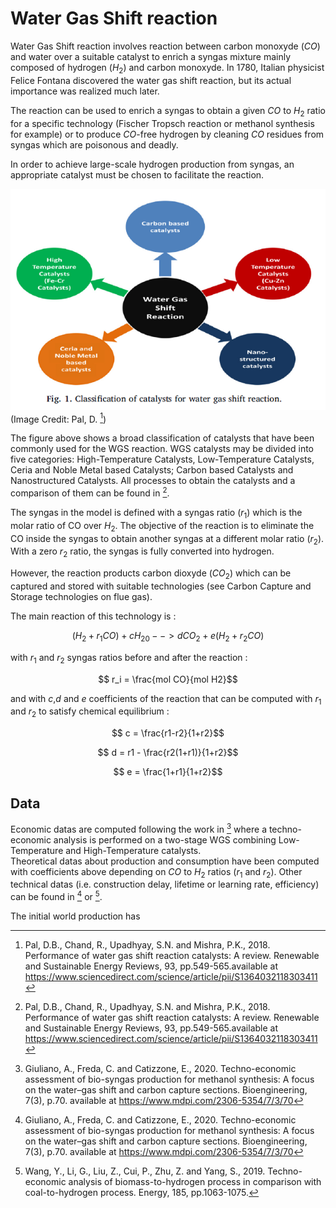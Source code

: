 # Water Gas Shift reaction

Water Gas Shift reaction involves reaction between carbon monoxyde ($CO$) and water over a suitable catalyst to enrich a syngas mixture mainly composed of hydrogen ($H_2$) and carbon monoxyde. In 1780, Italian physicist Felice Fontana discovered the water gas shift reaction, but its actual importance was realized much later.

The reaction can be used to enrich a syngas to obtain a given $CO$ to $H_2$ ratio for a specific technology (Fischer Tropsch reaction or methanol synthesis for example) or to produce $CO$-free hydrogen by cleaning $CO$ residues from syngas which are poisonous and deadly.

In order to achieve large-scale hydrogen production from syngas, an appropriate catalyst must be chosen to facilitate the reaction. 


![](WGS_catalysts.PNG) 
(Image Credit: Pal, D. [^1])

The figure above shows a broad classification of catalysts that have been commonly used for the WGS reaction. WGS catalysts may be divided into five categories: High-Temperature Catalysts, Low-Temperature Catalysts, Ceria and Noble Metal based Catalysts; Carbon based Catalysts and Nanostructured Catalysts. All processes to obtain the catalysts and a comparison of them can be found in [^1]. 

The syngas in the model is defined with a syngas ratio ($r_1$) which is the molar ratio of CO over $H_2$. The objective of the reaction is to eliminate the CO inside the syngas to obtain another syngas at a different molar ratio ($r_2$). With a zero $r_2$ ratio, the syngas is fully converted into hydrogen. 

However, the reaction products carbon dioxyde ($CO_2$) which can be captured and stored with suitable technologies (see Carbon Capture and Storage technologies on flue gas). 

The main reaction of this technology is : 
 

$$(H_2 +r_1 CO) + cH_20 --> dCO_2 + e(H_2 +r_2CO)$$

with $r_1$ and $r_2$ syngas ratios before and after the reaction :

$$ r_i = \frac{mol CO}{mol H2}$$

and with $c$,$d$ and $e$ coefficients of the reaction that can be computed with $r_1$ and $r_2$ to satisfy chemical equilibrium : 

$$ c = \frac{r1-r2}{1+r2}$$

$$ d = r1 - \frac{r2(1+r1)}{1+r2}$$

$$ e = \frac{1+r1}{1+r2}$$


## Data 

Economic datas are computed following the work in [^2] where a techno-economic analysis is performed on a two-stage WGS combining Low-Temperature and High-Temperature catalysts.  
Theoretical datas about production and consumption have been computed with coefficients above depending on $CO$ to $H_2$ ratios ($r_1$ and $r_2$). Other technical datas (i.e. construction delay, lifetime or learning rate, efficiency) can be found in [^2] or [^3]. 

The initial world production has


[^1]: Pal, D.B., Chand, R., Upadhyay, S.N. and Mishra, P.K., 2018. Performance of water gas shift reaction catalysts: A review. Renewable and Sustainable Energy Reviews, 93, pp.549-565.available at https://www.sciencedirect.com/science/article/pii/S1364032118303411

[^2]: Giuliano, A., Freda, C. and Catizzone, E., 2020. Techno-economic assessment of bio-syngas production for methanol synthesis: A focus on the water–gas shift and carbon capture sections. Bioengineering, 7(3), p.70. available at https://www.mdpi.com/2306-5354/7/3/70
[^3]: Wang, Y., Li, G., Liu, Z., Cui, P., Zhu, Z. and Yang, S., 2019. Techno-economic analysis of biomass-to-hydrogen process in comparison with coal-to-hydrogen process. Energy, 185, pp.1063-1075.